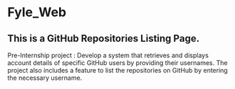 # Fyle_Web
## This is a GitHub Repositories Listing Page.
Pre-Internship project : Develop a system that retrieves and displays account details of specific GitHub users by providing their usernames. The project also includes a feature to list the repositories on GitHub by entering the necessary username.

